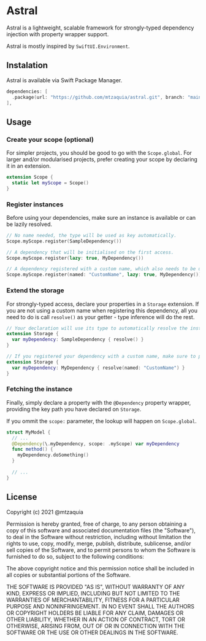 # Astral

Astral is a lightweight, scalable framework for strongly-typed dependency injection with property wrapper support.

Astral is mostly inspired by `SwiftUI.Environment`.

## Instalation

Astral is available via Swift Package Manager.

```swift
dependencies: [
  .package(url: "https://github.com/mtzaquia/astral.git", branch: "main"),
],
```

## Usage

### Create your scope (optional)

For simpler projects, you should be good to go with the `Scope.global`. For larger and/or modularised projects, prefer creating your scope by declaring it in an extension.

```swift
extension Scope {
  static let myScope = Scope()
}
``` 

### Register instances

Before using your dependencies, make sure an instance is available or can be lazily resolved.

```swift
// No name needed, the type will be used as key automatically.
Scope.myScope.register(SampleDependency())

// A dependency that will be initialised on the first access.
Scope.myScope.register(lazy: true, MyDependency())

// A dependency registered with a custom name, which also needs to be used when fetching it with `resolve(named:)`.
Scope.myScope.register(named: "CustomName", lazy: true, MyDependency())
``` 

### Extend the storage

For strongly-typed access, declare your properties in a `Storage` extension. If you are not using a custom name when registering this dependency, all you need to do is call `resolve()` as your getter - type inference will do the rest. 

```swift
// Your declaration will use its type to automatically resolve the instance.
extension Storage { 
  var myDependency: SampleDependency { resolve() }
}

// If you registered your dependency with a custom name, make sure to pass it to `.resolve(named:)`. 
extension Storage {
  var myDependency: MyDependency { resolve(named: "CustomName") }
}
```

### Fetching the instance

Finally, simply declare a property with the `@Dependency` property wrapper, providing the key path you have declared on `Storage`.

If you ommit the `scope:` parameter, the lookup will happen on `Scope.global`.   

```swift
struct MyModel {
  // ...
  @Dependency(\.myDependency, scope: .myScope) var myDependency
  func method() {
    myDependency.doSomething()
  }
  
  // ...
}
``` 

## License

Copyright (c) 2021 @mtzaquia

Permission is hereby granted, free of charge, to any person obtaining a copy
of this software and associated documentation files (the "Software"), to deal
in the Software without restriction, including without limitation the rights
to use, copy, modify, merge, publish, distribute, sublicense, and/or sell
copies of the Software, and to permit persons to whom the Software is
furnished to do so, subject to the following conditions:

The above copyright notice and this permission notice shall be included in all
copies or substantial portions of the Software.

THE SOFTWARE IS PROVIDED "AS IS", WITHOUT WARRANTY OF ANY KIND, EXPRESS OR
IMPLIED, INCLUDING BUT NOT LIMITED TO THE WARRANTIES OF MERCHANTABILITY,
FITNESS FOR A PARTICULAR PURPOSE AND NONINFRINGEMENT. IN NO EVENT SHALL THE
AUTHORS OR COPYRIGHT HOLDERS BE LIABLE FOR ANY CLAIM, DAMAGES OR OTHER
LIABILITY, WHETHER IN AN ACTION OF CONTRACT, TORT OR OTHERWISE, ARISING FROM,
OUT OF OR IN CONNECTION WITH THE SOFTWARE OR THE USE OR OTHER DEALINGS IN THE
SOFTWARE.

